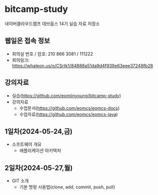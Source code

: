 # bitcamp-study

네이버클라우드캠프 데브옵스 14기 실습 자료 저장소

## 웹일온 접속 정보

- 회의실 번호 / 암호: 210 866 3081 / 111222
- 회의링크: https://whaleon.us/o/CSrtk1/84888a51da9d4f939e63eee37248fb28

## 강의자료

- 실습(https://github.com/eomjinyoung/bitcamp-study)
- 강의자료
  - 수업문서(https://github.com/eomcs/eomcs-docs)
  - 수업자료(https://github.com/eomcs/eomcs-java)

## 1일차(2024-05-24,금)

- 소프트웨어 개요
  - 애플리케이션 아키텍처

## 2일차(2024-05-27,월)

- GIT 소개
  - 기본 명령 사용법(clone, add, commit, push, pull)

